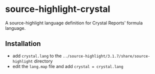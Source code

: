 source-highlight-crystal
========================

A source-highlight language definition for Crystal Reports' formula language.

## Installation
* add `crystal.lang` to the `../source-highlight/3.1.7/share/source-highlight` directory
* edit the `lang.map` file and add `crystal = crystal.lang`